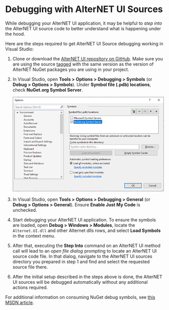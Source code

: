 # Debugging with AlterNET UI Sources

While debugging your AlterNET UI application, it may be helpful to *step into* the AlterNET UI source code to better understand what is happening under the hood.

Here are the steps required to get AlterNET UI Source debugging working in Visual Studio:

1. Clone or download the [AlterNET UI repository on GitHub](https://github.com/alternetsoft/alternet-ui). Make sure you are using the source
   [tagged](https://github.com/alternetsoft/alternet-ui/tags) with the same version as the version of AlterNET NuGet packages you are using in your
   project.
1. In Visual Studio, open **Tools > Options > Debugging > Symbols** (or **Debug > Options > Symbols**). Under **Symbol file (.pdb) locations**, check **NuGet.org Symbol Server**.

   ![](images/nuget-symbol-server-settings.png)
1. In Visual Studio, open **Tools > Options > Debugging > General** (or **Debug > Options > General**). Ensure **Enable Just My Code** is unchecked.
1. Start debugging your AlterNET UI application. To ensure the symbols are loaded, open **Debug > Windows > Modules**, 
locate the `Alternet.UI.dll` and other Alternet dlls rows, and select **Load Symbols** in the context menu.
1. After that, executing the **Step Into** command on an AlterNET UI method call will lead to an *open file dialog* prompting to locate an AlterNET UI source
   code file. In that dialog, navigate to the AlterNET UI sources directory you prepared in step 1 and find and select the requested source file there.
1. After the initial setup described in the steps above is done, the AlterNET UI sources will be debugged automatically without any additional actions required.

For additional information on consuming NuGet debug symbols, see
[this MSDN article](https://devblogs.microsoft.com/nuget/improved-package-debugging-experience-with-the-nuget-org-symbol-server/#consume-snupkg-from-nuget-org-in-visual-studio).